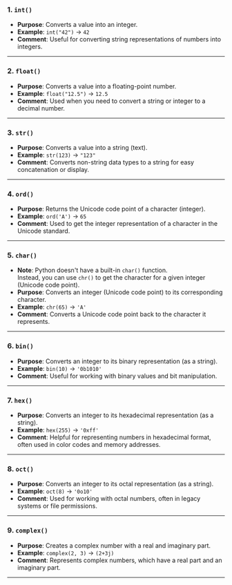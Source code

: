 ### **1. `int()`**
- **Purpose**: Converts a value into an integer.
- **Example**: `int("42")` → `42`
- **Comment**: Useful for converting string representations of numbers into integers.

---

### **2. `float()`**
- **Purpose**: Converts a value into a floating-point number.
- **Example**: `float("12.5")` → `12.5`
- **Comment**: Used when you need to convert a string or integer to a decimal number.

---

### **3. `str()`**
- **Purpose**: Converts a value into a string (text).
- **Example**: `str(123)` → `"123"`
- **Comment**: Converts non-string data types to a string for easy concatenation or display.

---

### **4. `ord()`**
- **Purpose**: Returns the Unicode code point of a character (integer).
- **Example**: `ord('A')` → `65`
- **Comment**: Used to get the integer representation of a character in the Unicode standard.

---

### **5. `char()`**
- **Note**: Python doesn't have a built-in `char()` function.  
  Instead, you can use `chr()` to get the character for a given integer (Unicode code point).
- **Purpose**: Converts an integer (Unicode code point) to its corresponding character.
- **Example**: `chr(65)` → `'A'`
- **Comment**: Converts a Unicode code point back to the character it represents.

---

### **6. `bin()`**
- **Purpose**: Converts an integer to its binary representation (as a string).
- **Example**: `bin(10)` → `'0b1010'`
- **Comment**: Useful for working with binary values and bit manipulation.

---

### **7. `hex()`**
- **Purpose**: Converts an integer to its hexadecimal representation (as a string).
- **Example**: `hex(255)` → `'0xff'`
- **Comment**: Helpful for representing numbers in hexadecimal format, often used in color codes and memory addresses.

---

### **8. `oct()`**
- **Purpose**: Converts an integer to its octal representation (as a string).
- **Example**: `oct(8)` → `'0o10'`
- **Comment**: Used for working with octal numbers, often in legacy systems or file permissions.

---

### **9. `complex()`**
- **Purpose**: Creates a complex number with a real and imaginary part.
- **Example**: `complex(2, 3)` → `(2+3j)`
- **Comment**: Represents complex numbers, which have a real part and an imaginary part.

---


